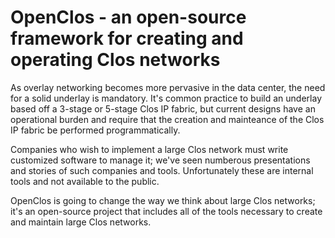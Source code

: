OpenClos - an open-source framework for creating and operating Clos networks
============================================================================

As overlay networking becomes more pervasive in the data center, the need for a solid underlay is mandatory. It's common practice to build an underlay based off a 3-stage or 5-stage Clos IP fabric, but current designs have an operational burden and require that the creation and mainteance of the Clos IP fabric be performed programmatically.

Companies who wish to implement a large Clos network must write customized software to manage it; we've seen numberous presentations and stories of such companies and tools. Unfortunately these are internal tools and not available to the public.

OpenClos is going to change the way we think about large Clos networks; it's an open-source project that includes all of the tools necessary to create and maintain large Clos networks.
